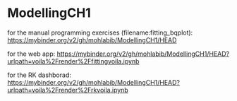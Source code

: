 # ModellingCH1
for the manual programming exercises (filename:fitting_bqplot): https://mybinder.org/v2/gh/mohlabib/ModellingCH1/HEAD

for the web app: https://mybinder.org/v2/gh/mohlabib/ModellingCH1/HEAD?urlpath=voila%2Frender%2Ffittingvoila.ipynb

for the RK dashborad: https://mybinder.org/v2/gh/mohlabib/ModellingCH1/HEAD?urlpath=voila%2Frender%2Frkvoila.ipynb
